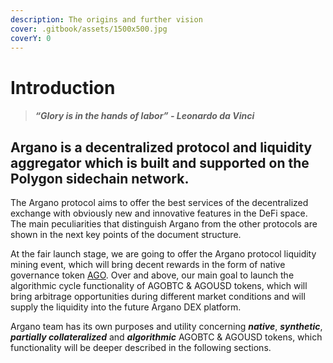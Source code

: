 ```yaml
---
description: The origins and further vision
cover: .gitbook/assets/1500x500.jpg
coverY: 0
---
```


# Introduction

> #### _**“Glory is in the hands of labor” - Leonardo da Vinci**_

## Argano is a decentralized protocol and liquidity aggregator which is built and supported on the Polygon sidechain network.

The Argano protocol aims to offer the best services of the decentralized exchange with obviously new and innovative features in the DeFi space. The main peculiarities that distinguish Argano from the other protocols are shown in the next key points of the document structure.

At the fair launch stage, we are going to offer the Argano protocol liquidity mining event, which will bring decent rewards in the form of native governance token [AGO](ago-governance-token.md). Over and above, our main goal to launch the algorithmic cycle functionality of AGOBTC & AGOUSD tokens, which will bring arbitrage opportunities during different market conditions and will supply the liquidity into the future Argano DEX platform.&#x20;

Argano team has its own purposes and utility concerning _**native**_, _**synthetic**_, _**partially collateralized**_ and _**algorithmic**_ AGOBTC & AGOUSD tokens, which functionality will be deeper described in the following sections.
